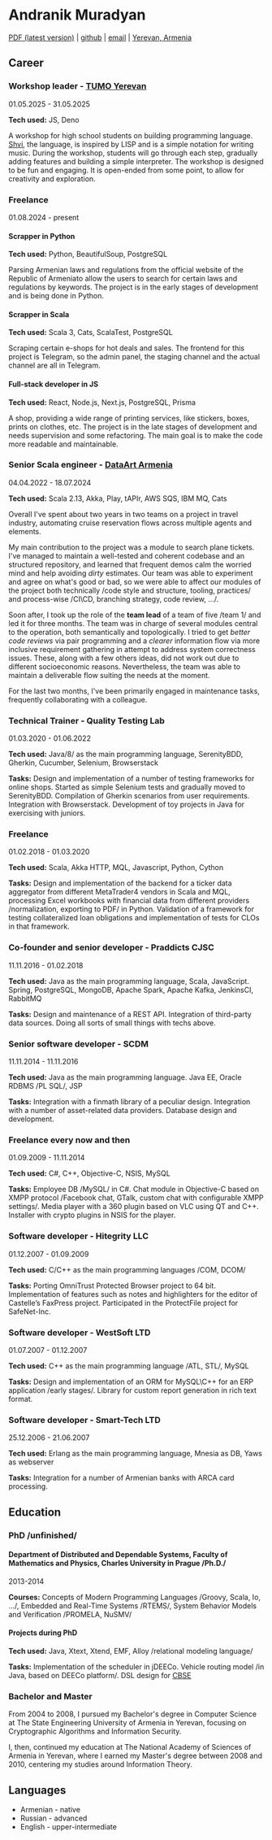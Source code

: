# Andranik Muradyan

[PDF (latest version)](https://raw.githubusercontent.com/amuradyan/resume/main/RESUME.pdf) |
[github](https://github.com/amuradyan) |
[email](mailto:muradianator@gmail.com) |
[Yerevan, Armenia](https://www.openstreetmap.org/relation/364087#map=12/40.1614/44.5259)

## Career

### Workshop leader - [TUMO Yerevan](https://tumo.org)
01.05.2025 - 31.05.2025

**Tech used:** JS, Deno

A workshop for high school students on building programming language. [Shvi](https://github.com/amuradyan/shvi/tree/master/shvi), the language, is inspired by LISP and is a simple notation for writing music. During the workshop, students will go through each step, gradually adding features and building a simple interpreter. The workshop is designed to be fun and engaging. It is open-ended from some point, to allow for creativity and exploration.

### Freelance
01.08.2024 - present

#### Scrapper in Python

**Tech used:** Python, BeautifulSoup, PostgreSQL

Parsing Armenian laws and regulations from the official website of the Republic of Armeniato allow the users to search for certain laws and regulations by keywords. The project is in the early stages of development and is being done in Python.

#### Scrapper in Scala

**Tech used:** Scala 3, Cats, ScalaTest, PostgreSQL

Scraping certain e-shops for hot deals and sales. The frontend for this project is Telegram, so the admin panel, the staging channel and the actual channel are all in Telegram.

#### Full-stack developer in JS

**Tech used:** React, Node.js, Next.js, PostgreSQL, Prisma

A shop, providing a wide range of printing services, like stickers, boxes, prints on clothes, etc. The project is in the late stages of development and needs supervision and some refactoring. The main goal is to make the code more readable and maintainable.

### Senior Scala engineer - [DataArt Armenia](https://www.dataart.com)

04.04.2022 - 18.07.2024

**Tech used:** Scala 2.13, Akka, Play, tAPIr, AWS SQS, IBM MQ, Cats

Overall I've spent about two years in two teams on a project in travel industry, automating cruise reservation flows across multiple agents and elements.

My main contribution to the project was a module to search plane tickets. I've managed to maintain a well-tested and coherent codebase and an structured repository, and learned that frequent demos calm the worried mind and help avoiding *dirty* estimates. Our team was able to experiment and agree on what's good or bad, so we were able to affect our modules of the project both technically /code style and structure, tooling, practices/ and process-wise /CI\\CD, branching strategy, code review, .../.

Soon after, I took up the role of the **team lead** of a team of five /team 1/ and led it for three months. The team was in charge of several modules central to the operation, both semantically and topologically. I tried to get *better code reviews* via pair programming and a *clearer* information flow via more inclusive requirement gathering in attempt to address system correctness issues. These, along with a few others ideas, did not work out due to different socioeconomic reasons. Nevertheless, the team was able to maintain a deliverable flow suiting the needs at the moment.

For the last two months, I've been primarily engaged in maintenance tasks, frequently collaborating with a colleague.


### Technical Trainer - Quality Testing Lab

01.03.2020 - 01.06.2022

**Tech used:** Java/8/ as the main programming language, SerenityBDD, Gherkin, Cucumber, Selenium, Browserstack

**Tasks:** Design and implementation of a number of testing frameworks for online shops. Started as simple Selenium tests and gradually moved to SerenityBDD. Compilation of Gherkin scenarios from user requirements. Integration with Browserstack․ Development of toy projects in Java for exercising with juniors.


### Freelance

01.02.2018 - 01.03.2020

**Tech used:** Scala, Akka HTTP, MQL, Javascript, Python, Cython

**Tasks:** Design and implementation of the backend for a ticker data aggregator from different MetaTrader4 vendors in Scala and MQL, processing Excel workbooks with financial data from different providers /normalization, exporting to PDF/ in Python. Validation of a framework for testing collateralized loan obligations and implementation of tests for CLOs in that framework.


### Co-founder and senior developer - Praddicts CJSC

11.11.2016 - 01.02.2018

**Tech used:** Java as the main programming language, Scala, JavaScript. Spring, PostgreSQL, MongoDB, Apache Spark, Apache Kafka, JenkinsCI, RabbitMQ

**Tasks:** Design and maintenance of a REST API. Integration of third-party data sources. Doing all sorts of small things with techs above.


### Senior software developer - SCDM

11.11.2014 - 11.11.2016

**Tech used:** Java as the main programming language. Java EE, Oracle RDBMS /PL SQL/, JSP

**Tasks:** Integration with a finmath library of a peculiar design. Integration with a number of asset-related data providers. Database design and development.


### Freelance every now and then

01.09.2009 - 11.11.2014

**Tech used:** C#, C++, Objective-C, NSIS, MySQL

**Tasks:** Employee DB /MySQL/ in C#. Chat module in Objective-C based on XMPP protocol /Facebook chat, GTalk, custom chat with configurable XMPP settings/. Media player with a 360 plugin based on VLC using QT and C++. Installer with crypto plugins in NSIS for the player.


### Software developer - Hitegrity LLC

01.12.2007 - 01.09.2009

**Tech used:** C/C++ as the main programming languages /COM, DCOM/

**Tasks:** Porting OmniTrust Protected Browser project to 64 bit. Implementation of features such as notes and highlighters for the editor of Castelle’s FaxPress project. Participated in the ProtectFile project for SafeNet-Inc.


### Software developer - WestSoft LTD

01.07.2007 - 01.12.2007

**Tech used:** C++ as the main programming language /ATL, STL/, MySQL

**Tasks:** Design and implementation of an ORM for MySQL\\C++ for an ERP application /early stages/. Library for custom report generation in rich text format.


### Software developer - Smart-Tech LTD

25.12.2006 - 21.06.2007

**Tech used:** Erlang as the main programming language, Mnesia as DB, Yaws as webserver

**Tasks:** Integration for a number of Armenian banks with ARCA card processing.

## Education

### PhD /unfinished/

#### Department of Distributed and Dependable Systems, Faculty of Mathematics and Physics, Charles University in Prague /Ph.D./

2013-2014

**Courses:** Concepts of Modern Programming Languages /Groovy, Scala, Io, …/, Embedded and Real-Time Systems /RTEMS/, System Behavior Models and Verification /PROMELA, NuSMV/

#### Projects during PhD

**Tech used:** Java, Xtext, Xtend, EMF, Alloy /relational modeling language/

**Tasks:** Implementation of the scheduler in jDEECo. Vehicle routing model /in Java, based on DEECo platform/. DSL design for [CBSE](https://en.wikipedia.org/wiki/Component-based_software_engineering)


### Bachelor and Master

From 2004 to 2008, I pursued my Bachelor's degree in Computer Science at The State Engineering University of Armenia in Yerevan, focusing on Cryptographic Algorithms and Information Security.

I, then, continued my education at The National Academy of Sciences of Armenia in Yerevan, where I earned my Master's degree between 2008 and 2010, centering my studies around Information Theory.

## Languages

* Armenian - native
* Russian - advanced
* English - upper-intermediate
